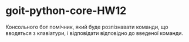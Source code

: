 # goit-python-core-HW12

Консольного бот помічник, який буде розпізнавати команди, що вводяться з клавіатури, і відповідати відповідно до введеної команди.
